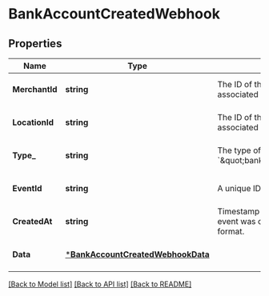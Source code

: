 # BankAccountCreatedWebhook

## Properties

 Name           | Type                                                                   | Description                                                                        | Notes                        
----------------|------------------------------------------------------------------------|------------------------------------------------------------------------------------|------------------------------
 **MerchantId** | **string**                                                             | The ID of the target merchant associated with the event.                           | [optional] [default to null] 
 **LocationId** | **string**                                                             | The ID of the target location associated with the event.                           | [optional] [default to null] 
 **Type_**      | **string**                                                             | The type of event this represents, &#x60;\&quot;bank_account.created\&quot;&#x60;. | [optional] [default to null] 
 **EventId**    | **string**                                                             | A unique ID for the webhook event.                                                 | [optional] [default to null] 
 **CreatedAt**  | **string**                                                             | Timestamp of when the webhook event was created, in RFC 3339 format.               | [optional] [default to null] 
 **Data**       | [***BankAccountCreatedWebhookData**](BankAccountCreatedWebhookData.md) |                                                                                    | [optional] [default to null] 

[[Back to Model list]](../README.md#documentation-for-models) [[Back to API list]](../README.md#documentation-for-api-endpoints) [[Back to README]](../README.md)

